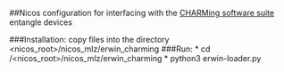 ##Nicos configuration for interfacing with the [CHARMing software suite](https://github.com/zweistein-frm2/CHARMing) entangle devices

###Installation:  copy files into the directory <nicos_root>/nicos_mlz/erwin_charming 
###Run: 
	* cd /<nicos_root>/nicos_mlz/erwin_charming 
	* python3 erwin-loader.py


